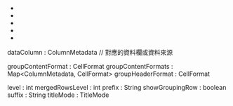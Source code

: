*
*
*
*
*

dataColumn : ColumnMetadata // 對應的資料欄或資料來源

groupContentFormat : CellFormat
groupContentFormats : Map<ColumnMetadata, CellFormat>
groupHeaderFormat : CellFormat

level : int
mergedRowsLevel : int
prefix : String
showGroupingRow : boolean
suffix : String
titleMode : TitleMode